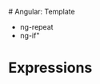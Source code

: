                                           \# Angular: Template

* ng-repeat
* ng-if"





# Expressions



